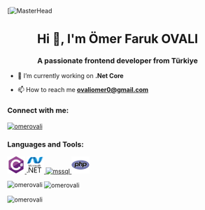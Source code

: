  [![MasterHead]((https://miro.medium.com/v2/resize:fit:640/format:webp/1*FfBynQBLv37OqXazih_Yyw.gif))
<h1 align="center">Hi 👋, I'm Ömer Faruk OVALI</h1>
<h3 align="center">A passionate frontend developer from Türkiye</h3>

- 🔭 I’m currently working on **.Net Core**

- 📫 How to reach me **ovaliomer0@gmail.com**

<h3 align="left">Connect with me:</h3>
<p align="left">
<a href="https://linkedin.com/in/omerovali" target="blank"><img align="center" src="https://raw.githubusercontent.com/rahuldkjain/github-profile-readme-generator/master/src/images/icons/Social/linked-in-alt.svg" alt="omerovali" height="30" width="40" /></a>
</p>

<h3 align="left">Languages and Tools:</h3>
<p align="left"> <a href="https://www.w3schools.com/cs/" target="_blank" rel="noreferrer"> <img src="https://raw.githubusercontent.com/devicons/devicon/master/icons/csharp/csharp-original.svg" alt="csharp" width="40" height="40"/> </a> <a href="https://dotnet.microsoft.com/" target="_blank" rel="noreferrer"> <img src="https://raw.githubusercontent.com/devicons/devicon/master/icons/dot-net/dot-net-original-wordmark.svg" alt="dotnet" width="40" height="40"/> </a> <a href="https://www.microsoft.com/en-us/sql-server" target="_blank" rel="noreferrer"> <img src="https://www.svgrepo.com/show/303229/microsoft-sql-server-logo.svg" alt="mssql" width="40" height="40"/> </a> <a href="https://www.php.net" target="_blank" rel="noreferrer"> <img src="https://raw.githubusercontent.com/devicons/devicon/master/icons/php/php-original.svg" alt="php" width="40" height="40"/> </a> </p>

<p><img align="left" src="https://github-readme-stats.vercel.app/api/top-langs?username=omerovali&show_icons=true&locale=en&layout=compact" alt="omerovali" /></p>

<p>&nbsp;<img align="center" src="https://github-readme-stats.vercel.app/api?username=omerovali&show_icons=true&locale=en" alt="omerovali" /></p>

<p><img align="center" src="https://github-readme-streak-stats.herokuapp.com/?user=omerovali&" alt="omerovali" /></p>
